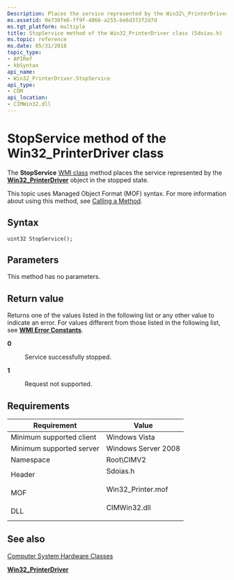 ```yaml
---
Description: Places the service represented by the Win32\_PrinterDriver object in the stopped state.
ms.assetid: 0e730fe6-ff9f-4866-a255-be6d372f2d7d
ms.tgt_platform: multiple
title: StopService method of the Win32_PrinterDriver class (Sdoias.h)
ms.topic: reference
ms.date: 05/31/2018
topic_type: 
- APIRef
- kbSyntax
api_name: 
- Win32_PrinterDriver.StopService
api_type: 
- COM
api_location: 
- CIMWin32.dll
---
```


# StopService method of the Win32\_PrinterDriver class

The **StopService** [WMI class](/windows/desktop/WmiSdk/retrieving-a-class) method places the service represented by the [**Win32\_PrinterDriver**](win32-printerdriver.md) object in the stopped state.

This topic uses Managed Object Format (MOF) syntax. For more information about using this method, see [Calling a Method](/windows/desktop/WmiSdk/calling-a-method).

## Syntax


```mof
uint32 StopService();
```



## Parameters

This method has no parameters.

## Return value

Returns one of the values listed in the following list or any other value to indicate an error. For values different from those listed in the following list, see [**WMI Error Constants**](/windows/desktop/WmiSdk/wmi-error-constants).

<dl> <dt>

**0**
</dt> <dd>

Service successfully stopped.

</dd> <dt>

**1**
</dt> <dd>

Request not supported.

</dd> </dl>

## Requirements



| Requirement | Value |
|-------------------------------------|-----------------------------------------------------------------------------------------------|
| Minimum supported client<br/> | Windows Vista<br/>                                                                      |
| Minimum supported server<br/> | Windows Server 2008<br/>                                                                |
| Namespace<br/>                | Root\\CIMV2<br/>                                                                        |
| Header<br/>                   | <dl> <dt>Sdoias.h</dt> </dl>           |
| MOF<br/>                      | <dl> <dt>Win32\_Printer.mof</dt> </dl> |
| DLL<br/>                      | <dl> <dt>CIMWin32.dll</dt> </dl>       |



## See also

<dl> <dt>

[Computer System Hardware Classes](computer-system-hardware-classes.md)
</dt> <dt>

[**Win32\_PrinterDriver**](win32-printerdriver.md)
</dt> </dl>

 

